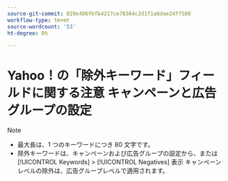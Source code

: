 ```yaml
---
source-git-commit: 029e406fbfb4217ce78364c2d1f1a6dae24ff588
workflow-type: tm+mt
source-wordcount: '53'
ht-degree: 0%

---
```

# Yahoo！の「除外キーワード」フィールドに関する注意 キャンペーンと広告グループの設定

>[!NOTE]
>
>* 最大長は、1 つのキーワードにつき 80 文字です。
>* 除外キーワードは、キャンペーンおよび広告グループの設定から、または [!UICONTROL Keywords] > [!UICONTROL Negatives] 表示 キャンペーンレベルの除外は、広告グループレベルで適用されます。

